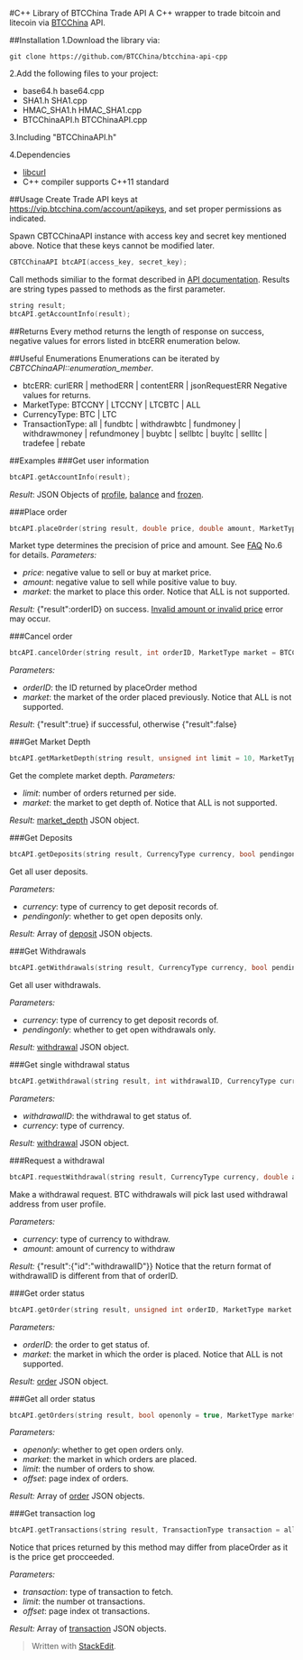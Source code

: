 #C++ Library of BTCChina Trade API
A C++ wrapper to trade bitcoin and litecoin via [BTCChina](https://www.btcchina.com) API.

##Installation
1.Download the library via:
```
git clone https://github.com/BTCChina/btcchina-api-cpp
```

2.Add the following files to your project:

 - base64.h base64.cpp
 - SHA1.h SHA1.cpp
 - HMAC_SHA1.h HMAC_SHA1.cpp
 - BTCChinaAPI.h BTCChinaAPI.cpp

3.Including "BTCChinaAPI.h"

4.Dependencies

 - [libcurl](http://curl.haxx.se/libcurl/)
 - C++ compiler supports C++11
   standard

##Usage
Create Trade API keys at https://vip.btcchina.com/account/apikeys, and set proper permissions as indicated.

Spawn CBTCChinaAPI instance with access key and secret key mentioned above. Notice that these keys cannot be modified later.

```C++
CBTCChinaAPI btcAPI(access_key, secret_key);
```

Call methods similiar to the format described in [API documentation](http://btcchina.org/api-trade-documentation-en). Results are string types passed to methods as the first parameter.

```C++
string result;
btcAPI.getAccountInfo(result);
```

##Returns
Every method returns the length of response on success, negative values for errors listed in btcERR enumeration below.

##Useful Enumerations
Enumerations can be iterated by _CBTCChinaAPI::enumeration_member_.
 
 - btcERR: curlERR | methodERR | contentERR | jsonRequestERR
 Negative values for returns.
 - MarketType: BTCCNY | LTCCNY | LTCBTC | ALL
 - CurrencyType: BTC | LTC
 - TransactionType: all | fundbtc | withdrawbtc | fundmoney | withdrawmoney | refundmoney | buybtc | sellbtc | buyltc | sellltc | tradefee | rebate

##Examples
###Get user information
```C++
btcAPI.getAccountInfo(result);
```

_Result_:
JSON Objects of [profile](http://btcchina.org/api-trade-documentation-en#profile), [balance](http://btcchina.org/api-trade-documentation-en#balance) and [frozen](http://btcchina.org/api-trade-documentation-en#frozen).

###Place order
```C++
btcAPI.placeOrder(string result, double price, double amount, MarketType market = BTCCNY);
```

Market type determines the precision of price and amount. See [FAQ](http://btcchina.org/api-trade-documentation-en#faq) No.6 for details.
_Parameters:_

- _price_: negative value to sell or buy at market price.
- _amount_: negative value to sell while positive value to buy.
- _market_: the market to place this order. Notice that ALL is not supported.

_Result:_
{"result":orderID} on success. [Invalid amount or invalid price](http://btcchina.org/api-trade-documentation-en#error_codes) error may occur.

###Cancel order
```C++
btcAPI.cancelOrder(string result, int orderID, MarketType market = BTCCNY);
```
_Parameters:_

- _orderID_: the ID returned by placeOrder method
- _market_: the market of the order placed previously. Notice that ALL is not supported.

_Result_:
{"result":true} if successful, otherwise {"result":false}

###Get Market Depth
```C++
btcAPI.getMarketDepth(string result, unsigned int limit = 10, MarketType market = BTCCNY);
```

Get the complete market depth.
_Parameters:_

- _limit_: number of orders returned per side.
- _market_: the market to get depth of. Notice that ALL is not supported.

_Result:_
[market_depth](http://btcchina.org/api-trade-documentation-en#market_depth) JSON object.

###Get Deposits
```C++
btcAPI.getDeposits(string result, CurrencyType currency, bool pendingonly = true);
```

Get all user deposits.

_Parameters:_

- _currency_: type of currency to get deposit records of.
- _pendingonly_: whether to get open deposits only.

_Result:_
Array of [deposit](http://btcchina.org/api-trade-documentation-en#deposit) JSON objects.

###Get Withdrawals
```C++
btcAPI.getWithdrawals(string result, CurrencyType currency, bool pendingonly = true);
```

Get all user withdrawals.

_Parameters:_

- _currency_: type of currency to get deposit records of.
- _pendingonly_: whether to get open withdrawals only.

_Result:_
[withdrawal](http://btcchina.org/api-trade-documentation-en#withdrawal) JSON object.

###Get single withdrawal status
```C++
btcAPI.getWithdrawal(string result, int withdrawalID, CurrencyType currency = BTC);
```

_Parameters:_

- _withdrawalID_: the withdrawal to get status of.
- _currency_: type of currency.

_Result:_
[withdrawal](http://btcchina.org/api-trade-documentation-en#withdrawal) JSON object.

###Request a withdrawal
```C++
btcAPI.requestWithdrawal(string result, CurrencyType currency, double amount);
```

Make a withdrawal request. BTC withdrawals will pick last used withdrawal address from user profile.

_Parameters:_

- _currency_: type of currency to withdraw.
- _amount_: amount of currency to withdraw

_Result:_
{"result":{"id":"withdrawalID"}}
Notice that the return format of withdrawalID is different from that of orderID.

###Get order status
```C++
btcAPI.getOrder(string result, unsigned int orderID, MarketType market = BTCCNY);
```

_Parameters:_

- _orderID_: the order to get status of.
- _market_: the market in which the order is placed. Notice that ALL is not supported.

_Result:_
[order](http://btcchina.org/api-trade-documentation-en#order) JSON object.

###Get all order status
```C++
btcAPI.getOrders(string result, bool openonly = true, MarketType market = BTCCNY, unsigned int limit = 1000, unsigned int offset = 0);
```

_Parameters:_

- _openonly_: whether to get open orders only.
- _market_: the market in which orders are placed.
- _limit_: the number of orders to show.
- _offset_: page index of orders.

_Result:_
Array of [order](http://btcchina.org/api-trade-documentation-en#order) JSON objects.

###Get transaction log
```C++
btcAPI.getTransactions(string result, TransactionType transaction = all, unsigned int limit = 10, unsigned int offset = 0);
```

Notice that prices returned by this method may differ from placeOrder as it is the price get procceeded.

_Parameters:_

- _transaction_: type of transaction to fetch.
- _limit_: the number ot transactions.
- _offset_: page index ot transactions.

_Result:_
Array of [transaction](http://btcchina.org/api-trade-documentation-en#transaction) JSON objects.




> Written with [StackEdit](https://stackedit.io/).